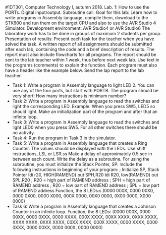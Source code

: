 #1DT301, Computer Technology I, autumn 2018. Lab. 1: How to use the PORTs.
Digital input/output. Subroutine call.
Goal for this lab:
Learn how to write programs in Assembly language, compile them, download to the STK600 and run them on the target CPU and also to use the AVR Studio 4 Simulator.
Development environment: AVR Studio4 or AVR Studio6
The laboratory work has to be done in groups of maximum 2 students per group. Presentation of results:
Present each task for the teacher when you have solved the task. A written report of all assignments should be submitted after each lab, containing the code and a brief description of results. The report must also include flowcharts for all programs.
The report should be sent to the lab teacher within 1 week, thus before next week lab. Use text in the programs (comments) to explain the function. Each program must also have a header like the example below.
Send the lap report to the lab teacher. 

* Task 1:
Write a program in Assembly language to light LED 2.
You can use any of the four ports, but start with PORTB.
The program should be very short! How many instructions is minimum number?
* Task 2:
Write a program in Assembly language to read the switches and light the corresponding LED.
Example: When you press SW5, LED5 so should light.
Make an initialization part of the program and after that an infinite loop.
* Task 3:
Write a program in Assembly language to read the switches and light LED0 when you press SW5.
For all other switches there should be no activity.
* Task 4:
Run the program in Task 3 in the simulator.
* Task 5:
Write a program in Assembly language that creates a Ring Counter. The values should be displayed with the LEDs. Use shift instructions, LSL or LSR.ss
Make a delay of approximately 0.5 sec in between each count. Write the delay as a subroutine. For using the subroutine, you must initialize the Stack Pointer, SP. Include the following instructions in beginning of your program:
; Initialize SP, Stack Pointer ldi r20, HIGH(RAMEND) out SPH,R20
ldi R20, low(RAMEND)
out SPL,R20
; R20 = high part of RAMEND address ; SPH = high part of RAMEND address ; R20 = low part of RAMEND address
; SPL = low part of RAMEND address
Function, the 8 LEDs:s
(0000 000X, 0000 00X0, 0000 0X00, 0000 X000, 000X 0000, 00X0 0000, 0X00 0000, X000 0000)
* Task 6:
Write a program in Assembly language that creates a Johnson Counter in an infinite loop.
Function, the 8 LEDs:
(0000 000X, 0000 00XX, 0000 0XXX, 0000 XXXX, 000X XXXX, 00XX XXXX, 0XXX XXXX, XXXX XXXX, 0XXX XXXX, 00XX XXXX, 000X XXXX, 0000 XXXX, 0000 0XXX, 0000 00XX, 0000 000X, 0000 0000)